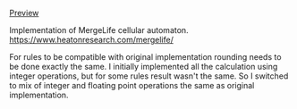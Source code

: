 [Preview](https://www.shadertoy.com/view/WtB3Rm)

Implementation of MergeLife cellular automaton. https://www.heatonresearch.com/mergelife/

For rules to be compatible with original implementation rounding needs to be done exactly the same. I initially implemented all the calculation using integer operations, but for some rules result wasn't the same. So I switched to mix of integer and floating point operations the same as original implementation.